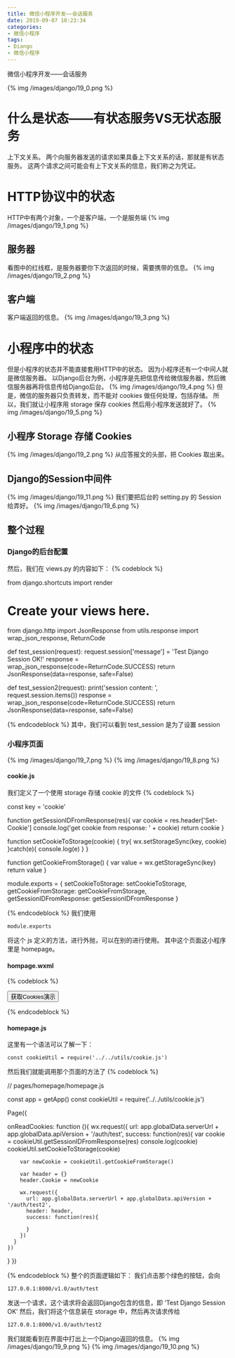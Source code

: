 ```yaml
---
title: 微信小程序开发——会话服务
date: 2019-09-07 10:23:34
categories:
- 微信小程序
tags:
- Diango
- 微信小程序
---
```

微信小程序开发——会话服务
<!-- more -->
{% img /images/django/19_0.png %}
# 什么是状态——有状态服务VS无状态服务
上下文关系。
两个向服务器发送的请求如果具备上下文关系的话，那就是有状态服务。
这两个请求之间可能会有上下文关系的信息，我们称之为凭证。
# HTTP协议中的状态
HTTP中有两个对象，一个是客户端，一个是服务端
{% img /images/django/19_1.png %}
## 服务器
看图中的红线框，是服务器要你下次返回的时候，需要携带的信息。
{% img /images/django/19_2.png %}
## 客户端
客户端返回的信息。
{% img /images/django/19_3.png %}
# 小程序中的状态
但是小程序的状态并不能直接套用HTTP中的状态。
因为小程序还有一个中间人就是微信服务器。
以Django后台为例，小程序是先把信息传给微信服务器，然后微信服务器再将信息传给Django后台。
{% img /images/django/19_4.png %}
但是，微信的服务器只负责转发，而不能对 cookies 做任何处理，包括存储。
所以，我们就让小程序用 storage 保存 cookies 然后用小程序发送就好了。
{% img /images/django/19_5.png %}
## 小程序 Storage 存储 Cookies
{% img /images/django/19_2.png %}
从应答报文的头部，把 Cookies 取出来。
## Django的Session中间件
{% img /images/django/19_11.png %}
我们要把后台的 setting.py 的 Session 给弄好。
{% img /images/django/19_6.png %}
## 整个过程
### Django的后台配置
然后，我们在 views.py 的内容如下：
{% codeblock %}

from django.shortcuts import render

# Create your views here.

from django.http import JsonResponse
from utils.response import wrap_json_response, ReturnCode


def test_session(request):
    request.session['message'] = 'Test Django Session OK!'
    response = wrap_json_response(code=ReturnCode.SUCCESS)
    return JsonResponse(data=response, safe=False)


def test_session2(request):
    print('session content: ', request.session.items())
    response = wrap_json_response(code=ReturnCode.SUCCESS)
    return JsonResponse(data=response, safe=False)

{% endcodeblock %}
其中，我们可以看到
test_session 是为了设置 session
### 小程序页面
{% img /images/django/19_7.png %}
{% img /images/django/19_8.png %}
#### cookie.js
我们定义了一个使用 storage 存储 cookie 的文件
{% codeblock %}

const key = 'cookie'

function getSessionIDFromResponse(res){
  var cookie = res.header['Set-Cookie']
  console.log('get cookie from response: ' + cookie)
  return cookie
}

function setCookieToStorage(cookie) {
  try{
    wx.setStorageSync(key, cookie)
  }catch(e){
    console.log(e)
  }
}

function getCookieFromStorage() {
  var value = wx.getStorageSync(key)
  return value
}

module.exports = {
  setCookieToStorage: setCookieToStorage,
  getCookieFromStorage: getCookieFromStorage,
  getSessionIDFromResponse: getSessionIDFromResponse
}

{% endcodeblock %}
我们使用 

	module.exports
	
将这个 js 定义的方法，进行外抛，可以在别的进行使用。
其中这个页面这小程序里是 homepage。
#### hompage.wxml
{% codeblock %}

<!--pages/homepage/homepage.wxml-->
<view class="container">
  <view class="page__bd page__bd_spacing button-sp-area">
    <button class="weui-btn mini-btn" type="primary" bindtap='onReadCookies'>获取Cookies演示</button>
  </view>
</view>

{% endcodeblock %}
#### homepage.js
这里有一个语法可以了解一下：

	const cookieUtil = require('../../utils/cookie.js')
	
然后我们就能调用那个页面的方法了
{% codeblock %}

// pages/homepage/homepage.js

const app = getApp()
const cookieUtil = require('../../utils/cookie.js')

Page({

  onReadCookies: function (){
    wx.request({
      url: app.globalData.serverUrl + app.globalData.apiVersion + '/auth/test',
      success: function(res){
        var cookie = cookieUtil.getSessionIDFromResponse(res)
        console.log(cookie)
        cookieUtil.setCookieToStorage(cookie)

        var newCookie = cookieUtil.getCookieFromStorage()

        var header = {}
        header.Cookie = newCookie

        wx.request({
          url: app.globalData.serverUrl + app.globalData.apiVersion + '/auth/test2',
          header: header,
          success: function(res){

          }
        })
      }
    })
  }
})

{% endcodeblock %}
整个的页面逻辑如下：
我们点击那个绿色的按钮，会向

	127.0.0.1:8000/v1.0/auth/test
	
发送一个请求，这个请求将会返回Django包含的信息，即 ‘Test Django Session OK’
然后，我们将这个信息装在 storage 中，然后再次请求传给

	127.0.0.1:8000/v1.0/auth/test2

我们就能看到在界面中打出上一个Django返回的信息。
{% img /images/django/19_9.png %}
{% img /images/django/19_10.png %}